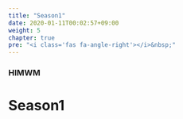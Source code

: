 ```yaml
---
title: "Season1"
date: 2020-01-11T00:02:57+09:00
weight: 5
chapter: true
pre: "<i class='fas fa-angle-right'></i>&nbsp;"
---
```


### HIMWM

# Season1
